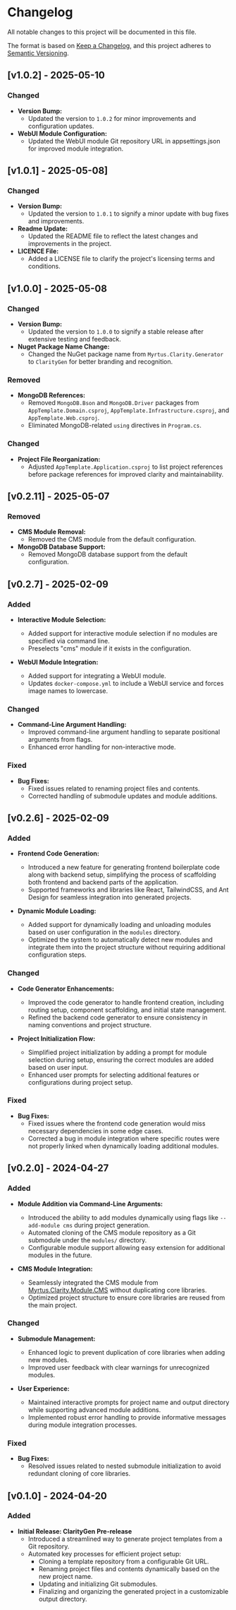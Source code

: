 # Changelog

All notable changes to this project will be documented in this file.

The format is based on [Keep a Changelog](https://keepachangelog.com/en/1.0.0/),
and this project adheres to [Semantic Versioning](https://semver.org/spec/v2.0.0.html).

## [v1.0.2] - 2025-05-10

### Changed
- **Version Bump:**
  - Updated the version to `1.0.2` for minor improvements and configuration updates.
- **WebUI Module Configuration:**
  - Updated the WebUI module Git repository URL in appsettings.json for improved module integration.

## [v1.0.1] - 2025-05-08]

### Changed
- **Version Bump:**
  - Updated the version to `1.0.1` to signify a minor update with bug fixes and improvements.
- **Readme Update:**
  - Updated the README file to reflect the latest changes and improvements in the project.
- **LICENCE File:**
  - Added a LICENSE file to clarify the project's licensing terms and conditions.

## [v1.0.0] - 2025-05-08

### Changed
- **Version Bump:**
  - Updated the version to `1.0.0` to signify a stable release after extensive testing and feedback.
- **Nuget Package Name Change:**
  - Changed the NuGet package name from `Myrtus.Clarity.Generator` to `ClarityGen` for better branding and recognition.

### Removed
- **MongoDB References:**
  - Removed `MongoDB.Bson` and `MongoDB.Driver` packages from `AppTemplate.Domain.csproj`, `AppTemplate.Infrastructure.csproj`, and `AppTemplate.Web.csproj`.
  - Eliminated MongoDB-related `using` directives in `Program.cs`.

### Changed
- **Project File Reorganization:**
  - Adjusted `AppTemplate.Application.csproj` to list project references before package references for improved clarity and maintainability.

## [v0.2.11] - 2025-05-07

### Removed
- **CMS Module Removal:**
  - Removed the CMS module from the default configuration.
- **MongoDB Database Support:**
  - Removed MongoDB database support from the default configuration.

## [v0.2.7] - 2025-02-09

### Added
- **Interactive Module Selection:**
  - Added support for interactive module selection if no modules are specified via command line.
  - Preselects "cms" module if it exists in the configuration.

- **WebUI Module Integration:**
  - Added support for integrating a WebUI module.
  - Updates `docker-compose.yml` to include a WebUI service and forces image names to lowercase.

### Changed
- **Command-Line Argument Handling:**
  - Improved command-line argument handling to separate positional arguments from flags.
  - Enhanced error handling for non-interactive mode.

### Fixed
- **Bug Fixes:**
  - Fixed issues related to renaming project files and contents.
  - Corrected handling of submodule updates and module additions.

## [v0.2.6] - 2025-02-09

### Added
- **Frontend Code Generation:**
  - Introduced a new feature for generating frontend boilerplate code along with backend setup, simplifying the process of scaffolding both frontend and backend parts of the application.
  - Supported frameworks and libraries like React, TailwindCSS, and Ant Design for seamless integration into generated projects.

- **Dynamic Module Loading:**
  - Added support for dynamically loading and unloading modules based on user configuration in the `modules` directory.
  - Optimized the system to automatically detect new modules and integrate them into the project structure without requiring additional configuration steps.

### Changed
- **Code Generator Enhancements:**
  - Improved the code generator to handle frontend creation, including routing setup, component scaffolding, and initial state management.
  - Refined the backend code generator to ensure consistency in naming conventions and project structure.

- **Project Initialization Flow:**
  - Simplified project initialization by adding a prompt for module selection during setup, ensuring the correct modules are added based on user input.
  - Enhanced user prompts for selecting additional features or configurations during project setup.

### Fixed
- **Bug Fixes:**
  - Fixed issues where the frontend code generation would miss necessary dependencies in some edge cases.
  - Corrected a bug in module integration where specific routes were not properly linked when dynamically loading additional modules.

## [v0.2.0] - 2024-04-27

### Added
- **Module Addition via Command-Line Arguments:**
  - Introduced the ability to add modules dynamically using flags like `--add-module cms` during project generation.
  - Automated cloning of the CMS module repository as a Git submodule under the `modules/` directory.
  - Configurable module support allowing easy extension for additional modules in the future.

- **CMS Module Integration:**
  - Seamlessly integrated the CMS module from [Myrtus.Clarity.Module.CMS](https://github.com/sercanio/Myrtus.Clarity.Module.CMS.git) without duplicating core libraries.
  - Optimized project structure to ensure core libraries are reused from the main project.

### Changed
- **Submodule Management:**
  - Enhanced logic to prevent duplication of core libraries when adding new modules.
  - Improved user feedback with clear warnings for unrecognized modules.

- **User Experience:**
  - Maintained interactive prompts for project name and output directory while supporting advanced module additions.
  - Implemented robust error handling to provide informative messages during module integration processes.

### Fixed
- **Bug Fixes:**
  - Resolved issues related to nested submodule initialization to avoid redundant cloning of core libraries.

## [v0.1.0] - 2024-04-20

### Added
- **Initial Release: ClarityGen Pre-release**
  - Introduced a streamlined way to generate project templates from a Git repository.
  - Automated key processes for efficient project setup:
    - Cloning a template repository from a configurable Git URL.
    - Renaming project files and contents dynamically based on the new project name.
    - Updating and initializing Git submodules.
    - Finalizing and organizing the generated project in a customizable output directory.

